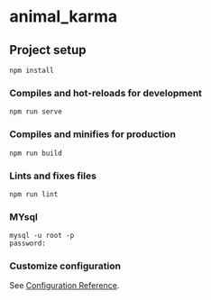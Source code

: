 # animal_karma

## Project setup
```
npm install
```

### Compiles and hot-reloads for development
```
npm run serve
```

### Compiles and minifies for production
```
npm run build
```

### Lints and fixes files
```
npm run lint
```


### MYsql
```
mysql -u root -p
password:
```

### Customize configuration
See [Configuration Reference](https://cli.vuejs.org/config/).
